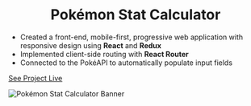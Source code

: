 <h1 align="center">Pokémon Stat Calculator</h1>

- Created a front-end, mobile-first, progressive web application with responsive design using **React** and **Redux**
- Implemented client-side routing with **React Router**
- Connected to the PokéAPI to automatically populate input fields
  
[See Project Live](https://d-mcneil.github.io/pokemon-calculator/) 
  
![Pokémon Stat Calculator Banner](https://github.com/d-mcneil/pokemon-calculator/assets/108340538/7200fc62-de7c-493a-97c1-75c9f4e5e642)

